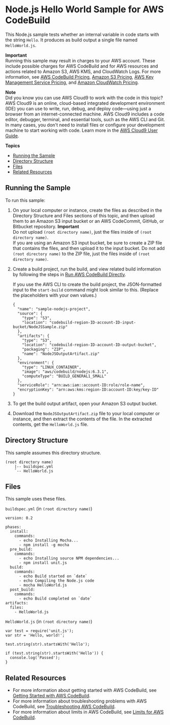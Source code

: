 # Node\.js Hello World Sample for AWS CodeBuild<a name="sample-nodejs-hw"></a>

This Node\.js sample tests whether an internal variable in code starts with the string `Hello`\. It produces as build output a single file named `HelloWorld.js`\.

**Important**  
Running this sample may result in charges to your AWS account\. These include possible charges for AWS CodeBuild and for AWS resources and actions related to Amazon S3, AWS KMS, and CloudWatch Logs\. For more information, see [AWS CodeBuild Pricing](http://aws.amazon.com/codebuild/pricing), [Amazon S3 Pricing](http://aws.amazon.com/s3/pricing), [AWS Key Management Service Pricing](http://aws.amazon.com/kms/pricing), and [Amazon CloudWatch Pricing](http://aws.amazon.com/cloudwatch/pricing)\.

**Note**  
 Did you know you can use AWS Cloud9 to work with the code in this topic? AWS Cloud9 is an online, cloud\-based integrated development environment \(IDE\) you can use to write, run, debug, and deploy code—using just a browser from an internet\-connected machine\. AWS Cloud9 includes a code editor, debugger, terminal, and essential tools, such as the AWS CLI and Git\. In many cases, you don't need to install files or configure your development machine to start working with code\. Learn more in the [AWS Cloud9 User Guide](http://docs.aws.amazon.com/cloud9/latest/user-guide/)\.

**Topics**
+ [Running the Sample](#sample-nodejs-hw-running)
+ [Directory Structure](#sample-nodejs-hw-dir)
+ [Files](#sample-nodejs-hw-files)
+ [Related Resources](#w3ab1b9c50c31c17)

## Running the Sample<a name="sample-nodejs-hw-running"></a>

To run this sample:

1. On your local computer or instance, create the files as described in the Directory Structure and Files sections of this topic, and then upload them to an Amazon S3 input bucket or an AWS CodeCommit, GitHub, or Bitbucket repository\. 
**Important**  
Do not upload `(root directory name)`, just the files inside of `(root directory name)`\.   
If you are using an Amazon S3 input bucket, be sure to create a ZIP file that contains the files, and then upload it to the input bucket\. Do not add `(root directory name)` to the ZIP file, just the files inside of `(root directory name)`\.

1. Create a build project, run the build, and view related build information by following the steps in [Run AWS CodeBuild Directly](how-to-run.md)\.

   If you use the AWS CLI to create the build project, the JSON\-formatted input to the `start-build` command might look similar to this\. \(Replace the placeholders with your own values\.\)

   ```
   {
     "name": "sample-nodejs-project",
     "source": {
       "type": "S3",
       "location": "codebuild-region-ID-account-ID-input-bucket/NodeJSSample.zip"
     },
     "artifacts": {
       "type": "S3",
       "location": "codebuild-region-ID-account-ID-output-bucket",
       "packaging": "ZIP",
       "name": "NodeJSOutputArtifact.zip"
     },
     "environment": {
       "type": "LINUX_CONTAINER",
       "image": "aws/codebuild/nodejs:6.3.1",
       "computeType": "BUILD_GENERAL1_SMALL"
     },
     "serviceRole": "arn:aws:iam::account-ID:role/role-name",
     "encryptionKey": "arn:aws:kms:region-ID:account-ID:key/key-ID"
   }
   ```

1. To get the build output artifact, open your Amazon S3 output bucket\.

1. Download the `NodeJSOutputArtifact.zip` file to your local computer or instance, and then extract the contents of the file\. In the extracted contents, get the `HelloWorld.js` file\. 

## Directory Structure<a name="sample-nodejs-hw-dir"></a>

This sample assumes this directory structure\.

```
(root directory name)
    |-- buildspec.yml
    `-- HelloWorld.js
```

## Files<a name="sample-nodejs-hw-files"></a>

This sample uses these files\.

`buildspec.yml` \(in `(root directory name)`\)

```
version: 0.2

phases:
  install:
    commands:
      - echo Installing Mocha...
      - npm install -g mocha
  pre_build:
    commands:
      - echo Installing source NPM dependencies...
      - npm install unit.js
  build:
    commands:
      - echo Build started on `date`
      - echo Compiling the Node.js code
      - mocha HelloWorld.js
  post_build:
    commands:
      - echo Build completed on `date`
artifacts:
  files:
    - HelloWorld.js
```

`HelloWorld.js` \(in `(root directory name)`\)

```
var test = require('unit.js');
var str = 'Hello, world!';

test.string(str).startsWith('Hello');

if (test.string(str).startsWith('Hello')) {
  console.log('Passed');
}
```

## Related Resources<a name="w3ab1b9c50c31c17"></a>
+ For more information about getting started with AWS CodeBuild, see [Getting Started with AWS CodeBuild](getting-started.md)\.
+ For more information about troubleshooting problems with AWS CodeBuild, see [Troubleshooting AWS CodeBuild](troubleshooting.md)\.
+ For more information about limits in AWS CodeBuild, see [Limits for AWS CodeBuild](limits.md)\.